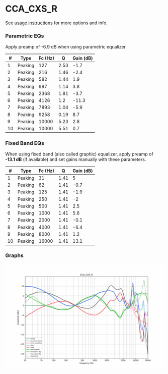 # CCA_CXS_R
See [usage instructions](https://github.com/jaakkopasanen/AutoEq#usage) for more options and info.

### Parametric EQs
Apply preamp of -6.9 dB when using parametric equalizer.

|   # | Type    |   Fc (Hz) |    Q |   Gain (dB) |
|-----|---------|-----------|------|-------------|
|   1 | Peaking |       127 | 2.53 |        -1.7 |
|   2 | Peaking |       216 | 1.46 |        -2.4 |
|   3 | Peaking |       582 | 1.44 |         1.9 |
|   4 | Peaking |       997 | 1.14 |         3.8 |
|   5 | Peaking |      2368 | 1.81 |        -3.7 |
|   6 | Peaking |      4126 | 1.2  |       -11.3 |
|   7 | Peaking |      7893 | 1.04 |        -5.9 |
|   8 | Peaking |      9258 | 0.19 |         8.7 |
|   9 | Peaking |     10000 | 5.23 |         2.8 |
|  10 | Peaking |     10000 | 5.51 |         0.7 |

### Fixed Band EQs
When using fixed band (also called graphic) equalizer, apply preamp of **-13.1 dB** (if available) and set gains manually with these parameters.

|   # | Type    |   Fc (Hz) |    Q |   Gain (dB) |
|-----|---------|-----------|------|-------------|
|   1 | Peaking |        31 | 1.41 |         5   |
|   2 | Peaking |        62 | 1.41 |        -0.7 |
|   3 | Peaking |       125 | 1.41 |        -1.9 |
|   4 | Peaking |       250 | 1.41 |        -2   |
|   5 | Peaking |       500 | 1.41 |         2.5 |
|   6 | Peaking |      1000 | 1.41 |         5.6 |
|   7 | Peaking |      2000 | 1.41 |        -0.1 |
|   8 | Peaking |      4000 | 1.41 |        -6.4 |
|   9 | Peaking |      8000 | 1.41 |         1.2 |
|  10 | Peaking |     16000 | 1.41 |        13.1 |

### Graphs
![](./CCA_CXS_R.png)
